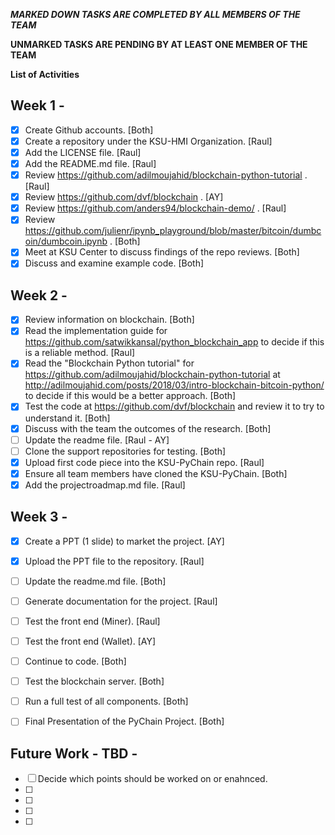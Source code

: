 ***MARKED DOWN TASKS ARE COMPLETED BY ALL MEMBERS OF THE TEAM***

**UNMARKED TASKS ARE PENDING BY AT LEAST ONE MEMBER OF THE TEAM**

**List of Activities**

## Week 1 -
- [X] Create Github accounts. [Both]
- [X] Create a repository under the KSU-HMI Organization. [Raul]
- [X] Add the LICENSE file. [Raul]
- [X] Add the README.md file. [Raul]
- [X] Review https://github.com/adilmoujahid/blockchain-python-tutorial . [Raul]
- [X] Review https://github.com/dvf/blockchain . [AY]
- [X] Review https://github.com/anders94/blockchain-demo/ . [Raul]
- [X] Review https://github.com/julienr/ipynb_playground/blob/master/bitcoin/dumbcoin/dumbcoin.ipynb . [Both]
- [X] Meet at KSU Center to discuss findings of the repo reviews. [Both]
- [X] Discuss and examine example code. [Both]

## Week 2 -
- [X] Review information on blockchain. [Both]
- [X] Read the implementation guide for https://github.com/satwikkansal/python_blockchain_app to decide if this is a reliable method. [Raul]
- [X] Read the "Blockchain Python tutorial" for https://github.com/adilmoujahid/blockchain-python-tutorial at 
http://adilmoujahid.com/posts/2018/03/intro-blockchain-bitcoin-python/ to decide if this would be a better approach. [Both]
- [X] Test the code at https://github.com/dvf/blockchain and review it to try to understand it. [Both]
- [X] Discuss with the team the outcomes of the research. [Both]
- [ ] Update the readme file. [Raul - AY]
- [ ] Clone the support repositories for testing. [Both]
- [X] Upload first code piece into the KSU-PyChain repo. [Raul]
- [X] Ensure all team members have cloned the KSU-PyChain. [Both]
- [X] Add the projectroadmap.md file. [Raul]

## Week 3 -
- [X] Create a PPT (1 slide) to market the project. [AY]
- [X] Upload the PPT file to the repository. [Raul]
- [ ] Update the readme.md file. [Both]
- [ ] Generate documentation for the project. [Raul]
- [ ] Test the front end (Miner). [Raul]
- [ ] Test the front end (Wallet). [AY]
- [ ] Continue to code. [Both]
- [ ] Test the blockchain server. [Both]
- [ ] Run a full test of all components. [Both]
- [ ] Final Presentation of the PyChain Project. [Both]


## Future Work - TBD -
- [ ] Decide which points should be worked on or enahnced.
- [ ]
- [ ]
- [ ]
- [ ]


